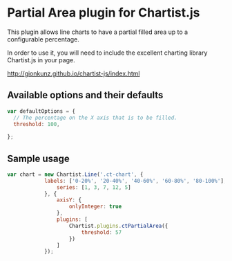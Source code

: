 # Partial Area plugin for Chartist.js

This plugin allows line charts to have a partial filled area up to a configurable percentage.

In order to use it, you will need to include the excellent charting library Chartist.js in your page.

http://gionkunz.github.io/chartist-js/index.html


## Available options and their defaults

```javascript
var defaultOptions = {
  // The percentage on the X axis that is to be filled.
  threshold: 100,
  
};
```

## Sample usage

```javascript
var chart = new Chartist.Line('.ct-chart', {
            labels: ['0-20%', '20-40%', '40-60%', '60-80%', '80-100%'],
                series: [1, 3, 7, 12, 5]
            }, {
                axisY: {
                    onlyInteger: true
                },
                plugins: [
                    Chartist.plugins.ctPartialArea({
                        threshold: 57
                    })
                ]
            });
```
